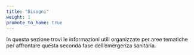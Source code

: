 ```yaml
---
title: "Bisogni"
weight: 1
promote_to_home: true
---
```


In questa sezione trovi le informazioni utili organizzate per aree tematiche per affrontare questa seconda fase dell’emergenza sanitaria.
